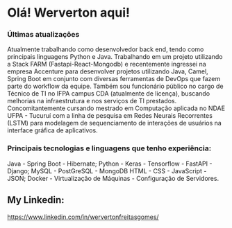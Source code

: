 # Olá! Werverton aqui!

### Últimas atualizações

Atualmente trabalhando como desenvolvedor back end, tendo como principais linguagens Python e Java. Trabalhando em um projeto utilizando a Stack FARM (Fastapi-React-Mongodb) e recentemente ingressei na empresa Accenture para desenvolver projetos utilizando Java, Camel, Spring Boot em conjunto com diversas ferramentas de DevOps que fazem parte do workflow da equipe. Também sou funcionário público no cargo de Técnico de TI no IFPA campus CDA (atualmente de licença), buscando melhorias na infraestrutura e nos serviços de TI prestados. Concomitantemente cursando mestrado em Computação aplicada no NDAE UFPA - Tucuruí com a linha de pesquisa em Redes Neurais Recorrentes (LSTM) para modelagem de sequenciamento de interações de usuários na interface gráfica de aplicativos. 


### Principais tecnologias e linguagens que tenho experiência:
Java - Spring Boot - Hibernate;
Python - Keras - Tensorflow - FastAPI - Django;
MySQL - PostGreSQL - MongoDB
HTML - CSS - JavaScript - JSON;
Docker - Virtualização de Máquinas - Configuração de Servidores.


## My Linkedin:
https://www.linkedin.com/in/wervertonfreitasgomes/
